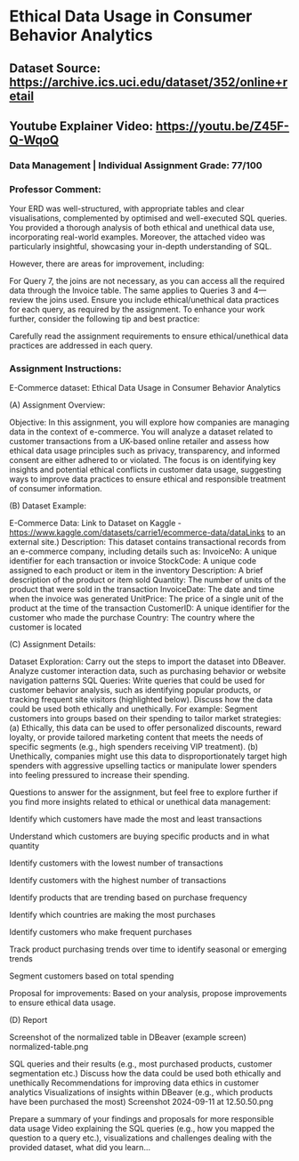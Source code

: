 # Ethical Data Usage in Consumer Behavior Analytics
## Dataset Source: https://archive.ics.uci.edu/dataset/352/online+retail
## Youtube Explainer Video: https://youtu.be/Z45F-Q-WqoQ
### Data Management | Individual Assignment Grade: 77/100 
### Professor Comment: 
Your ERD was well-structured, with appropriate tables and clear visualisations, complemented by optimised and well-executed SQL queries. You provided a thorough analysis of both ethical and unethical data use, incorporating real-world examples. Moreover, the attached video was particularly insightful, showcasing your in-depth understanding of SQL.

However, there are areas for improvement, including:

For Query 7, the joins are not necessary, as you can access all the required data through the Invoice table.
The same applies to Queries 3 and 4—review the joins used.
Ensure you include ethical/unethical data practices for each query, as required by the assignment.
To enhance your work further, consider the following tip and best practice:

Carefully read the assignment requirements to ensure ethical/unethical data practices are addressed in each query.

### Assignment Instructions:
E-Commerce dataset: Ethical Data Usage in Consumer Behavior Analytics

 (A) Assignment Overview:

Objective: In this assignment, you will explore how companies are managing data in the context of e-commerce. You will analyze a dataset related to customer transactions from a UK-based online retailer and assess how ethical data usage principles such as privacy, transparency, and informed consent are either adhered to or violated. The focus is on identifying key insights and potential ethical conflicts in customer data usage, suggesting ways to improve data practices to ensure ethical and responsible treatment of consumer information. 
 
 (B) Dataset Example:

E-Commerce Data: Link to Dataset on Kaggle - https://www.kaggle.com/datasets/carrie1/ecommerce-data/dataLinks to an external site.)
Description: This dataset contains transactional records from an e-commerce company, including details such as: 
InvoiceNo: A unique identifier for each transaction or invoice
StockCode: A unique code assigned to each product or item in the inventory
Description: A brief description of the product or item sold
Quantity: The number of units of the product that were sold in the transaction
InvoiceDate: The date and time when the invoice was generated
UnitPrice: The price of a single unit of the product at the time of the transaction
CustomerID: A unique identifier for the customer who made the purchase
Country: The country where the customer is located

 (C) Assignment Details:

Dataset Exploration: Carry out the steps to import the dataset into DBeaver. Analyze customer interaction data, such as purchasing behavior or website navigation patterns
SQL Queries: Write queries that could be used for customer behavior analysis, such as identifying popular products, or tracking frequent site visitors (highlighted below). Discuss how the data could be used both ethically and unethically.
For example: Segment customers into groups based on their spending to tailor market strategies: (a) Ethically, this data can be used to offer personalized discounts, reward loyalty, or provide tailored marketing content that meets the needs of specific segments (e.g., high spenders receiving VIP treatment). (b)  Unethically, companies might use this data to disproportionately target high spenders with aggressive upselling tactics or manipulate lower spenders into feeling pressured to increase their spending.

Questions to answer for the assignment, but feel free to explore further if you find more insights related to ethical or unethical data management:

Identify which customers have made the most and least transactions

Understand which customers are buying specific products and in what quantity

Identify customers with the lowest number of transactions

Identify customers with the highest number of transactions

Identify products that are trending based on purchase frequency

Identify which countries are making the most purchases

Identify customers who make frequent purchases

Track product purchasing trends over time to identify seasonal or emerging trends

Segment customers based on total spending

Proposal for improvements: Based on your analysis, propose improvements to ensure ethical data usage.

(D) Report

Screenshot of the normalized table in DBeaver (example screen)
normalized-table.png

SQL queries and their results (e.g., most purchased products, customer segmentation etc.)
Discuss how the data could be used both ethically and unethically
Recommendations for improving data ethics in customer analytics
Visualizations of insights within DBeaver (e.g., which products have been purchased the most) 
Screenshot 2024-09-11 at 12.50.50.png

Prepare a summary of your findings and proposals for more responsible data usage
Video explaining the SQL queries (e.g., how you mapped the question to a query etc.), visualizations and challenges dealing with the provided dataset, what did you learn...

